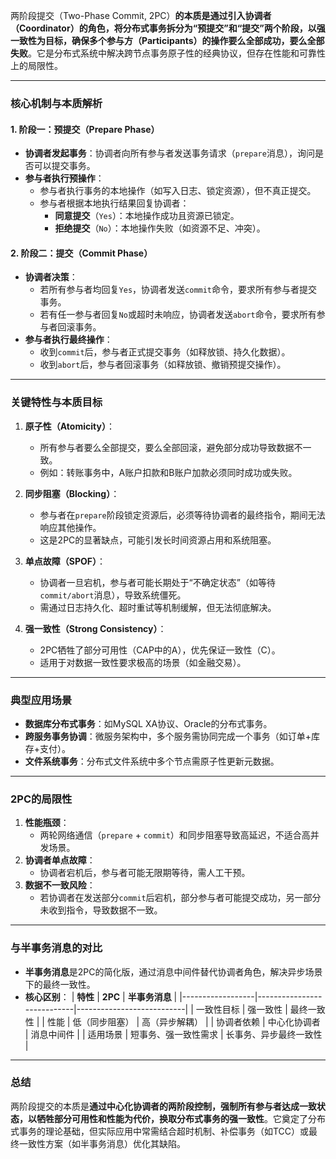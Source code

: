 两阶段提交（Two-Phase Commit, 2PC）**的本质是通过引入协调者（Coordinator）的角色，将分布式事务拆分为“预提交”和“提交”两个阶段，以强一致性为目标，确保多个参与方（Participants）的操作要么全部成功，要么全部失败**。它是分布式系统中解决跨节点事务原子性的经典协议，但存在性能和可靠性上的局限性。

---

### **核心机制与本质解析**

#### **1. 阶段一：预提交（Prepare Phase）**

- **协调者发起事务**：协调者向所有参与者发送事务请求（`prepare`消息），询问是否可以提交事务。
- **参与者执行预操作**：
  - 参与者执行事务的本地操作（如写入日志、锁定资源），但不真正提交。
  - 参与者根据本地执行结果回复协调者：
    - **同意提交**（`Yes`）：本地操作成功且资源已锁定。
    - **拒绝提交**（`No`）：本地操作失败（如资源不足、冲突）。

#### **2. 阶段二：提交（Commit Phase）**

- **协调者决策**：
  - 若所有参与者均回复`Yes`，协调者发送`commit`命令，要求所有参与者提交事务。
  - 若有任一参与者回复`No`或超时未响应，协调者发送`abort`命令，要求所有参与者回滚事务。
- **参与者执行最终操作**：
  - 收到`commit`后，参与者正式提交事务（如释放锁、持久化数据）。
  - 收到`abort`后，参与者回滚事务（如释放锁、撤销预提交操作）。

---

### **关键特性与本质目标**

1. **原子性（Atomicity）**：

   - 所有参与者要么全部提交，要么全部回滚，避免部分成功导致数据不一致。
   - 例如：转账事务中，A账户扣款和B账户加款必须同时成功或失败。

2. **同步阻塞（Blocking）**：

   - 参与者在`prepare`阶段锁定资源后，必须等待协调者的最终指令，期间无法响应其他操作。
   - 这是2PC的显著缺点，可能引发长时间资源占用和系统阻塞。

3. **单点故障（SPOF）**：

   - 协调者一旦宕机，参与者可能长期处于“不确定状态”（如等待`commit/abort`消息），导致系统僵死。
   - 需通过日志持久化、超时重试等机制缓解，但无法彻底解决。

4. **强一致性（Strong Consistency）**：
   - 2PC牺牲了部分可用性（CAP中的A），优先保证一致性（C）。
   - 适用于对数据一致性要求极高的场景（如金融交易）。

---

### **典型应用场景**

- **数据库分布式事务**：如MySQL XA协议、Oracle的分布式事务。
- **跨服务事务协调**：微服务架构中，多个服务需协同完成一个事务（如订单+库存+支付）。
- **文件系统事务**：分布式文件系统中多个节点需原子性更新元数据。

---

### **2PC的局限性**

1. **性能瓶颈**：
   - 两轮网络通信（`prepare` + `commit`）和同步阻塞导致高延迟，不适合高并发场景。
2. **协调者单点故障**：
   - 协调者宕机后，参与者可能无限期等待，需人工干预。
3. **数据不一致风险**：
   - 若协调者在发送部分`commit`后宕机，部分参与者可能提交成功，另一部分未收到指令，导致数据不一致。

---

### **与半事务消息的对比**

- **半事务消息**是2PC的简化版，通过消息中间件替代协调者角色，解决异步场景下的最终一致性。
- **核心区别**：
  | **特性** | **2PC** | **半事务消息** |
  |------------------|----------------------------|---------------------------|
  | 一致性目标 | 强一致性 | 最终一致性 |
  | 性能 | 低（同步阻塞） | 高（异步解耦） |
  | 协调者依赖 | 中心化协调者 | 消息中间件 |
  | 适用场景 | 短事务、强一致性需求 | 长事务、异步最终一致性 |

---

### **总结**

两阶段提交的本质是**通过中心化协调者的两阶段控制，强制所有参与者达成一致状态，以牺牲部分可用性和性能为代价，换取分布式事务的强一致性**。它奠定了分布式事务的理论基础，但实际应用中常需结合超时机制、补偿事务（如TCC）或最终一致性方案（如半事务消息）优化其缺陷。
